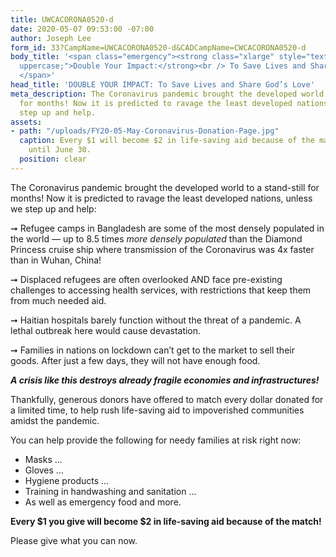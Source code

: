 ```yaml
---
title: UWCACORONA0520-d
date: 2020-05-07 09:53:00 -07:00
author: Joseph Lee
form_id: 33?CampName=UWCACORONA0520-d&CADCampName=CWCACORONA0520-d
body_title: '<span class="emergency"><strong class="xlarge" style="text-transform:
  uppercase;">Double Your Impact:</strong><br /> To Save Lives and Share God’s Love
  </span>'
head_title: 'DOUBLE YOUR IMPACT: To Save Lives and Share God’s Love'
meta_description: The Coronavirus pandemic brought the developed world to a stand-still
  for months! Now it is predicted to ravage the least developed nations, unless we
  step up and help.
assets:
- path: "/uploads/FY20-05-May-Coronavirus-Donation-Page.jpg"
  caption: Every $1 will become $2 in life-saving aid because of the match, but only
    until June 30.
  position: clear
---
```


The Coronavirus pandemic brought the developed world to a stand-still for months! Now it is predicted to ravage the least developed nations, unless we step up and help:

➞ Refugee camps in Bangladesh are some of the most densely populated in the world — up to 8.5 times *more densely populated* than the Diamond Princess cruise ship where transmission of the Coronavirus was 4x faster than in Wuhan, China! 

➞ Displaced refugees are often overlooked AND face pre-existing challenges to accessing health services, with restrictions that keep them from much needed aid. 

➞ Haitian hospitals barely function without the threat of a pandemic. A lethal outbreak here would cause devastation. 

➞ Families in nations on lockdown can’t get to the market to sell their goods. After just a few days, they will not have enough food. 

***A crisis like this destroys already fragile economies and infrastructures!***

Thankfully, generous donors have offered to match every dollar donated for a limited time, to help rush life-saving aid to impoverished communities amidst the pandemic.  

You can help provide the following for needy families at risk right now:  

* Masks ... 
* Gloves ... 
* Hygiene products ... 
* Training in handwashing and sanitation ... 
* As well as emergency food and more. 

**Every $1 you give will become $2 in life-saving aid because of the match!**

Please give what you can now.
